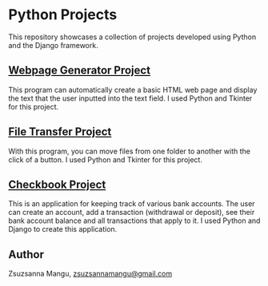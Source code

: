 # Python Projects

This repository showcases a collection of projects developed using Python and the Django framework.

## [Webpage Generator Project](https://github.com/zsuzsannamangu/Python-Projects/tree/master/Python-Projects/WebPage_Generator)
This program can automatically create a basic HTML web page and display the text that the user inputted into the text field.
I used Python and Tkinter for this project.

## [File Transfer Project](https://github.com/zsuzsannamangu/Python-Projects/tree/master/Python-Projects/File_Transfer_Assignment)
With this program, you can move files from one folder to another with the click of a button. I used Python and Tkinter for this project.

## [Checkbook Project](https://github.com/zsuzsannamangu/Python-Projects/tree/master/Python-Projects/Checkbook_Project)
This is an application for keeping track of various bank accounts. The user can create an account, add a transaction (withdrawal or deposit), see their bank account balance and all transactions that apply to it. I used Python and Django to create this application.

## Author
Zsuzsanna Mangu, zsuzsannamangu@gmail.com
